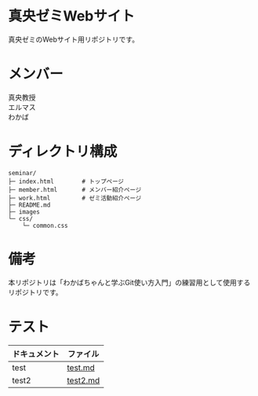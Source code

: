 # 真央ゼミWebサイト
真央ゼミのWebサイト用リポジトリです。

# メンバー
真央教授  
エルマス  
わかば  

# ディレクトリ構成
```
seminar/
├─ index.html        # トップページ
├─ member.html       # メンバー紹介ページ
├─ work.html         # ゼミ活動紹介ページ
├─ README.md
├─ images
└─ css/
    └─ common.css
```

# 備考
本リポジトリは「わかばちゃんと学ぶGit使い方入門」の練習用として使用するリポジトリです。

# テスト
| ドキュメント | ファイル |
| ----------- | -------- |
| test        | [test.md](test.md) |
| test2       | [test2.md](test2.md) |
